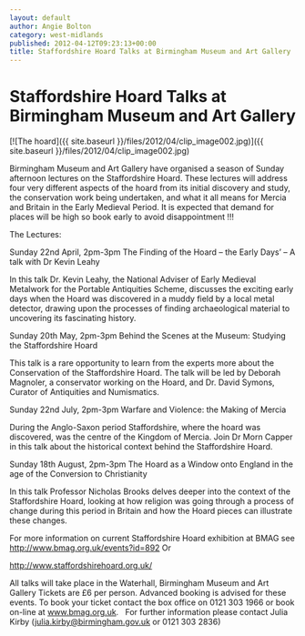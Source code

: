 ```yaml
---
layout: default
author: Angie Bolton
category: west-midlands
published: 2012-04-12T09:23:13+00:00
title: Staffordshire Hoard Talks at Birmingham Museum and Art Gallery
---
```


# Staffordshire Hoard Talks at Birmingham Museum and Art Gallery


[![The hoard]({{ site.baseurl }}/files/2012/04/clip_image002.jpg)]({{ site.baseurl }}/files/2012/04/clip_image002.jpg)

Birmingham Museum and Art Gallery have organised a season of Sunday afternoon lectures on the Staffordshire Hoard. These lectures will address four very different aspects of the hoard from its initial discovery and study, the conservation work being undertaken, and what it all means for Mercia and Britain in the Early Medieval Period. It is expected that demand for places will be high so book early to avoid disappointment !!!

The Lectures:

Sunday 22nd April, 2pm-3pm
The Finding of the Hoard – the Early Days’ – A talk with Dr Kevin Leahy

In this talk Dr. Kevin Leahy, the National Adviser of Early Medieval Metalwork for the Portable Antiquities Scheme, discusses the exciting early days when the Hoard was discovered in a muddy field by a local metal detector, drawing upon the processes of finding archaeological material to uncovering its fascinating history.

Sunday 20th May, 2pm-3pm
Behind the Scenes at the Museum: Studying the Staffordshire Hoard

This talk is a rare opportunity to learn from the experts more about the Conservation of the Staffordshire Hoard. The talk will be led by Deborah Magnoler, a conservator working on the Hoard, and Dr. David Symons, Curator of Antiquities and Numismatics.

Sunday 22nd July, 2pm-3pm
Warfare and Violence: the Making of Mercia

During the Anglo-Saxon period Staffordshire, where the hoard was discovered, was the centre of the Kingdom of Mercia. Join Dr Morn Capper in this talk about the historical context behind the Staffordshire Hoard.

Sunday 18th August, 2pm-3pm
The Hoard as a Window onto England in the age of the Conversion to Christianity

In this talk Professor Nicholas Brooks delves deeper into the context of the Staffordshire Hoard, looking at how religion was going through a process of change during this period in Britain and how the Hoard pieces can illustrate these changes.

For more information on current Staffordshire Hoard exhibition at BMAG see
http://www.bmag.org.uk/events?id=892
Or

http://www.staffordshirehoard.org.uk/

All talks will take place in the Waterhall, Birmingham Museum and Art Gallery
Tickets are £6 per person. Advanced booking is advised for these events.
To book your ticket contact the box office on 0121 303 1966 or book on-line at www.bmag.org.uk.
 
For further information please contact Julia Kirby (julia.kirby@birmingham.gov.uk or 0121 303 2836)